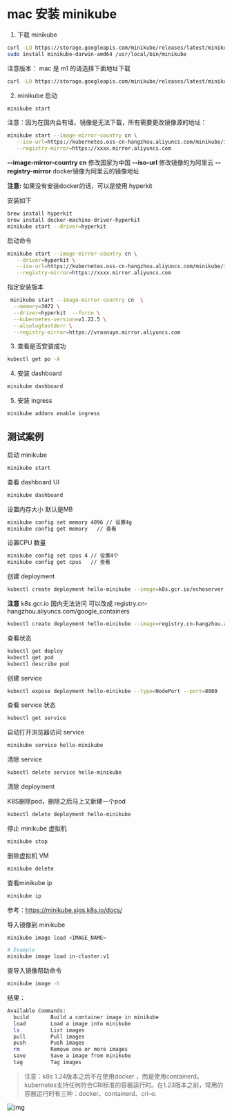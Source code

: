# mac 安装 minikube

 1. 下载 minikube 

 ```sh
curl -LO https://storage.googleapis.com/minikube/releases/latest/minikube-darwin-amd64
sudo install minikube-darwin-amd64 /usr/local/bin/minikube
 ```
 注意版本：
 mac 是 m1 的请选择下面地址下载
 ```sh
curl -LO https://storage.googleapis.com/minikube/releases/latest/minikube-darwin-arm64
 ```

 2. minikube 启动

 ```bash
 minikube start
 ```
 注意：因为在国内会有墙，镜像是无法下载，所有需要更改镜像源的地址：
 ```sh
 minikube start --image-mirror-country cn \
    --iso-url=https://kubernetes.oss-cn-hangzhou.aliyuncs.com/minikube/iso/minikube-v1.6.0.iso \
    --registry-mirror=https://xxxx.mirror.aliyuncs.com
 ```

**--image-mirror-country cn** 修改国家为中国
**--iso-url** 修改镜像的为阿里云
**--registry-mirror** docker镜像为阿里云的镜像地址

**注意:**  如果没有安装docker的话，可以是使用 hyperkit

安装如下

```sh
brew install hyperkit
brew install docker-machine-driver-hyperkit
minikube start --driver=hyperkit
```

启动命令

 ```sh
 minikube start --image-mirror-country cn \
    --driver=hyperkit \
    --iso-url=https://kubernetes.oss-cn-hangzhou.aliyuncs.com/minikube/iso/minikube-v1.6.0.iso \
    --registry-mirror=https://xxxx.mirror.aliyuncs.com
 ```

指定安装版本  

```sh
 minikube start --image-mirror-country cn  \
  --memory=3072 \
  --driver=hyperkit  --force \
  --kubernetes-version=v1.22.5 \
  --alsologtostderr \
  --registry-mirror=https://vrasnuyn.mirror.aliyuncs.com 
```




  3. 查看是否安装成功

 ```sh
 kubectl get po -A
 ```

 4. 安装 dashboard
```sh
minikube dashboard
```
5. 安装 ingress

```sh
minikube addons enable ingress
```


## 测试案例

启动 minikube

```sh
minikube start
```

查看 dashboard UI

```sh
minikube dashboard
```

设置内存大小 默认是MB  

```sh
minikube config set memory 4096 // 设置4g
minikube config get memory   // 查看
```

设置CPU 数量

```sh
minikube config set cpus 4 // 设置4个
minikube config get cpus   // 查看
```



创建 deployment

```sh
kubectl create deployment hello-minikube --image=k8s.gcr.io/echoserver:1.4
```
**注意** k8s.gcr.io 国内无法访问 可以改成 registry.cn-hangzhou.aliyuncs.com/google_containers

```sh
kubectl create deployment hello-minikube --image=registry.cn-hangzhou.aliyuncs.com/google_containers/echoserver:1.4
```

查看状态

```sh
kubectl get deploy
kubectl get pod
kubectl describe pod
```

创建 service
```sh
kubectl expose deployment hello-minikube --type=NodePort --port=8080
```

查看 service 状态

```sh
kubectl get service
```

自动打开浏览器访问 service

```sh
minikube service hello-minikube
```

清除 service

```sh
kubectl delete service hello-minikube
```

清除 deployment  

K8S删除pod，删除之后马上又新建一个pod

```sh
kubectl delete deployment hello-minikube
```

停止 minikube 虚拟机
```sh
minikube stop
```

删除虚拟机 VM

```sh
minikube delete
```

查看minikube ip
```sh
minikube ip
```

参考：https://minikube.sigs.k8s.io/docs/

导入镜像到 minikube

```sh
minikube image load <IMAGE_NAME>

# Example
minikube image load in-cluster:v1
```

查导入镜像帮助命令

```sh
minikube image -h
```

结果：

```sh
Available Commands:
  build       Build a container image in minikube
  load        Load a image into minikube
  ls          List images
  pull        Pull images
  push        Push images
  rm          Remove one or more images
  save        Save a image from minikube
  tag         Tag images
```

> 注意：k8s 1.24版本之后不在使用docker ，而是使用containerd。kubernetes支持任何符合CRI标准的容器运行时。在1.23版本之前，常用的容器运行时有三种：docker、containerd、cri-o.

![img](https://file.longqiuhong.com/uploads/picgo/e851d8130487a9e59ae1925baec9d7a2c34bd7.png)
